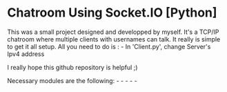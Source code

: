 # Chatroom Using Socket.IO [Python]
This was a small project designed and developped by myself. It's a TCP/IP chatroom where multiple clients with usernames can talk.
It really is simple to get it all setup. All you need to do is :
            - In 'Client.py', change Server's Ipv4 address

I really hope this github repository is helpful ;)

Necessary modules are the following:
            -
            -
            -
            -
            -
